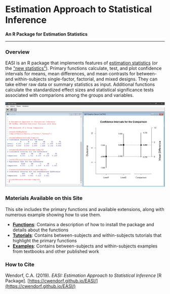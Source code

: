 # Estimation Approach to Statistical Inference

**An R Package for Estimation Statistics**

---

### Overview

EASI is an R package that implements features of [estimation statistics](https://en.wikipedia.org/wiki/Estimation_statistics "Estimation Statistics on Wikipedia") (or the ["new statistics"](https://thenewstatistics.com/itns/ "Introduction to the New Statistics")). Primary functions calculate, test, and plot confidence intervals for means, mean differences, and mean contrasts for between- and within-subjects single-factor, factorial, and mixed designs. They can take either raw data or summary statistics as input. Additional functions calculate the standardized effect sizes and statistical significance tests associated with comparions among the groups and variables. 

<p align="center"><kbd><img src="easiDifference.jpg"></kbd></p>

### Materials Available on this Site

This site includes the primary functions and available extensions, along with numerous example showing how to use them.

- [**Functions**](./Functions): Contains a description of how to install the package and details about the functions
- [**Tutorials**](./Tutorials): Contains between-subjects and within-subjects tutorials that highlight the primary functions
- [**Examples**](./Examples): Contains between-subjects and within-subjects examples from textbooks and other published work

### How to Cite

Wendorf, C.A. (2019). _EASI: Estimation Approach to Statistical Inference_ [R Package]. [https://cwendorf.github.io/EASI/](https://cwendorf.github.io/EASI/)
